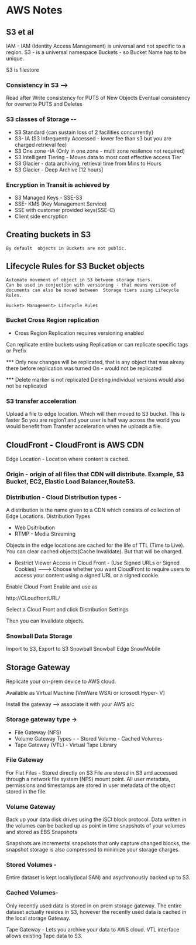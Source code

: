 # AWS Notes

## S3 et al

IAM - IAM (Identity Access Management) is universal and not specific to a region.
S3 - is a universal namespace
Buckets - so Bucket Name has to be unique.

S3 is filestore

### Consistency in S3 -->

Read after Write consistency for PUTS of New Objects
Eventual consistency for overwrite PUTS and Deletes

### S3 classes of Storage --

- S3 Standard {can sustain loss of 2 facilities concurrently}
- S3- IA (S3 Infrequently Accessed - lower fee than s3 but you are charged retrieval fee)
- S3 One zone -IA (Only in one zone - multi zone resilence not required)
- S3 Intelligent Tiering - Moves data to most cost effective access Tier
- S3 Glacier - data archiving, retrieval time from Mins to Hours
- S3 Glacier - Deep Archive [12 hours]

### Encryption in Transit is achieved by

- S3 Managed Keys - SSE-S3
- SSE- KMS (Key Management Service)
- SSE with customer provided keys(SSE-C)
- Client side encryption

## Creating buckets in S3

    By default  objects in Buckets are not public.

## Lifecycle Rules for S3 Bucket objects

    Automate movement of object in S3 between storage tiers.
    Can be used in conjuction with versioning - that means version of documents can also be moved between  Storage tiers using Lifecycle Rules.

    Bucket> Management> Lifecycle Rules

### Bucket Cross Region replication

- Cross Region Replication requires versioning enabled

Can replicate entire buckets using Replication
or can replicate specific tags or Prefix

\*\*\* Only new changes will be replicated, that is any object that was alreay there before replication was turned On - would not be replicated

\*\*\* Delete marker is not replicated
Deleting individual versions would also not be replicated

### S3 transfer acceleration

Upload a file to edge location. Which will then moved to S3 bucket. This is faster
So you are region1 and your user is half way across the world you would benefit from Transfer acceleration when he uploads a file.

## CloudFront - CloudFront is AWS CDN

Edge Location - Location where content is cached.

### Origin - origin of all files that CDN will distribute. Example, S3 Bucket, EC2, Elastic Load Balancer,Route53.

### Distribution - Cloud Distribution types -

A distribution is the name given to a CDN which consists of collection of Edge Locations.
Distribution Types

- Web Dsitribution
- RTMP - Media Streaming

Objects in the edge locations are cached for the life of TTL (Time to Live).
You can clear cached objects(Cache Invalidate). But that will be charged.

- Restrict Viewer Access in Cloud Front -
  (Use Signed URLs or
  Signed Cookies) ---> Choose whether you want CloudFront to require users to access your content using a signed URL or a signed cookie.

Enable Cloud Front Enable and use as

http://CLoudfrontURL/<Object in S3>

Select a Cloud Front and click Distribution Settings

Then you can Invalidate objects.

### Snowball Data Storage

Import to S3, Export to S3
Snowball
Snowball Edge
SnowMobile

## Storage Gateway

Replicate your on-prem device to AWS cloud.

Available as Virtual Machine [VmWare WSXi or icrosodt Hyper- V]

Install the gateway --> associate it with your AWS a/c

### Storage gateway type ->

- File Gateway (NFS)
- Volume Gateway
  Types - - Stored Volume - Cached Volumes
- Tape Gateway (VTL) - Virtual Tape Library

### File Gateway

For Flat Files - Stored directly on S3
File are stored in S3 and accessed through a network file system (NFS) mount point.
All user metadata, permissions and timestamps are stored in user metadata of the object stored in the file.

### Volume Gateway

Back up your data disk drives using the iSCI block protocol.
Data written in the volumes can be backed up as point in time snapshots of your volumes and stored as EBS Snapshots

Snapshots are incremental snapshots that only capture changed blocks, the snapshot storage is also compressed to minimize your storage charges.

### Stored Volumes -

Entire dataset is kept locally(local SAN) and asychronously backed up to S3.

### Cached Volumes-

Only recently used data is stored in on prem storage gateway.
The entire dataset actually resides in S3, however the recently used data is cached in the local storage Gateway.

Tape Gateway -
Lets you archive your data to AWS cloud.
VTL interface allows existing Tape data to S3.

